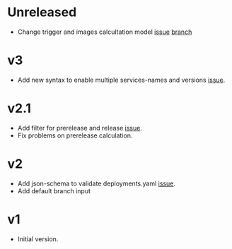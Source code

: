 # Unreleased

- Change trigger and images calcultation model [issue](https://github.com/prefapp/action-deployment-dispatch/issues/19) [branch](https://github.com/prefapp/action-deployment-dispatch/tree/feature/ensemble-dispatch)

# v3

- Add new syntax to enable multiple services-names and versions [issue](https://github.com/prefapp/action-deployment-dispatch/issues/16).

# v2.1

- Add filter for prerelease and release [issue](https://github.com/prefapp/action-deployment-dispatch/issues/22).
- Fix problems on prerelease calculation. 

# v2

- Add json-schema to validate deployments.yaml [issue](https://github.com/prefapp/action-deployment-dispatch/issues/11).
- Add default branch input

# v1

- Initial version. 




